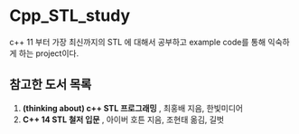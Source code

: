 # Cpp_STL_study
c++ 11 부터 가장 최신까지의 STL 에 대해서 공부하고 example code를 통해 익숙하게 하는 project이다.

## 참고한 도서 목록
1. **(thinking about) c++ STL 프로그래밍** , 최홍배 지음, 한빛미디어
2. **C++ 14 STL 철저 입문** , 아이버 호튼 지음, 조현태 옮김, 길벗


